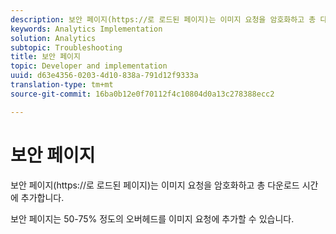 ```yaml
---
description: 보안 페이지(https://로 로드된 페이지)는 이미지 요청을 암호화하고 총 다운로드 시간에 추가합니다.
keywords: Analytics Implementation
solution: Analytics
subtopic: Troubleshooting
title: 보안 페이지
topic: Developer and implementation
uuid: d63e4356-0203-4d10-838a-791d12f9333a
translation-type: tm+mt
source-git-commit: 16ba0b12e0f70112f4c10804d0a13c278388ecc2

---
```



# 보안 페이지

보안 페이지(https://로 로드된 페이지)는 이미지 요청을 암호화하고 총 다운로드 시간에 추가합니다.

보안 페이지는 50-75% 정도의 오버헤드를 이미지 요청에 추가할 수 있습니다.
